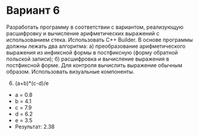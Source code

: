 # Вариант 6

Разработать программу в соответствии с вариантом, реализующую
расшифровку и вычисление арифметических выражений с использованием стека.
Использовать C++ Builder.
В основе программы должны лежать два алгоритма: a) преобразование
арифметического выражения из инфиксной формы в постфиксную (форму обратной
польской записи); б) расшифровка и вычисление выражения в постфиксной форме. Для
контроля вычислить выражение обычным образом.
Использовать визуальные компоненты.

6. (a+b)*(c-d)/e	
- a = 0.8	
- b = 4.1	
- c = 7.9	
- d = 6.2	
- e = 3.5	
- Результат: 2.38
